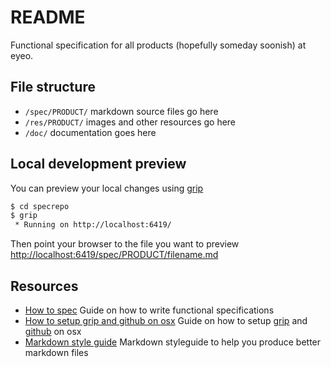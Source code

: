 # README

Functional specification for all products (hopefully someday soonish) at eyeo.

## File structure

- `/spec/PRODUCT/` markdown source files go here
- `/res/PRODUCT/` images and other resources go here
- `/doc/` documentation goes here

## Local development preview

You can preview your local changes using [grip](https://github.com/joeyespo/grip)

```bash
$ cd specrepo
$ grip
 * Running on http://localhost:6419/
```

Then point your browser to the file you want to preview <http://localhost:6419/spec/PRODUCT/filename.md>

## Resources

- [How to spec](/doc/how-to-spec.md) Guide on how to write functional specifications
- [How to setup grip and github on osx](/doc/grip-github-osx.md) Guide on how to setup [grip](https://github.com/joeyespo/grip) and [github](https://github.com) on osx
- [Markdown style guide](http://www.cirosantilli.com/markdown-style-guide/)
  Markdown styleguide to help you produce better markdown files
